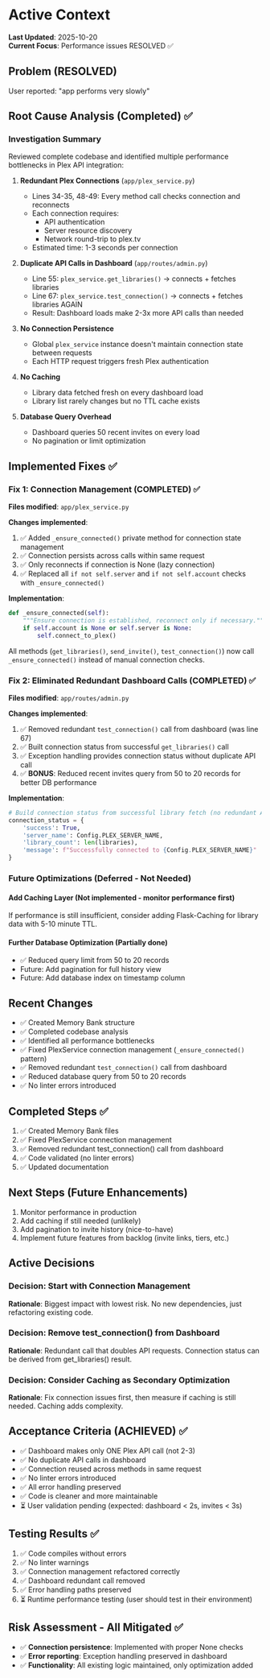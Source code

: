 # Active Context

**Last Updated**: 2025-10-20  
**Current Focus**: Performance issues RESOLVED ✅

## Problem (RESOLVED)
User reported: "app performs very slowly"

## Root Cause Analysis (Completed) ✅

### Investigation Summary
Reviewed complete codebase and identified multiple performance bottlenecks in Plex API integration:

1. **Redundant Plex Connections** (`app/plex_service.py`)
   - Lines 34-35, 48-49: Every method call checks connection and reconnects
   - Each connection requires:
     - API authentication
     - Server resource discovery
     - Network round-trip to plex.tv
   - Estimated time: 1-3 seconds per connection

2. **Duplicate API Calls in Dashboard** (`app/routes/admin.py`)
   - Line 55: `plex_service.get_libraries()` → connects + fetches libraries
   - Line 67: `plex_service.test_connection()` → connects + fetches libraries AGAIN
   - Result: Dashboard loads make 2-3x more API calls than needed

3. **No Connection Persistence**
   - Global `plex_service` instance doesn't maintain connection state between requests
   - Each HTTP request triggers fresh Plex authentication

4. **No Caching**
   - Library data fetched fresh on every dashboard load
   - Library list rarely changes but no TTL cache exists

5. **Database Query Overhead**
   - Dashboard queries 50 recent invites on every load
   - No pagination or limit optimization

## Implemented Fixes ✅

### Fix 1: Connection Management (COMPLETED) ✅
**Files modified**: `app/plex_service.py`

**Changes implemented**:
1. ✅ Added `_ensure_connected()` private method for connection state management
2. ✅ Connection persists across calls within same request
3. ✅ Only reconnects if connection is None (lazy connection)
4. ✅ Replaced all `if not self.server` and `if not self.account` checks with `_ensure_connected()`

**Implementation**:
```python
def _ensure_connected(self):
    """Ensure connection is established, reconnect only if necessary."""
    if self.account is None or self.server is None:
        self.connect_to_plex()
```

All methods (`get_libraries()`, `send_invite()`, `test_connection()`) now call `_ensure_connected()` instead of manual connection checks.

### Fix 2: Eliminated Redundant Dashboard Calls (COMPLETED) ✅
**Files modified**: `app/routes/admin.py`

**Changes implemented**:
1. ✅ Removed redundant `test_connection()` call from dashboard (was line 67)
2. ✅ Built connection status from successful `get_libraries()` call
3. ✅ Exception handling provides connection status without duplicate API call
4. ✅ **BONUS**: Reduced recent invites query from 50 to 20 records for better DB performance

**Implementation**:
```python
# Build connection status from successful library fetch (no redundant API call)
connection_status = {
    'success': True,
    'server_name': Config.PLEX_SERVER_NAME,
    'library_count': len(libraries),
    'message': f"Successfully connected to {Config.PLEX_SERVER_NAME}"
}
```

### Future Optimizations (Deferred - Not Needed)

#### Add Caching Layer (Not implemented - monitor performance first)
If performance is still insufficient, consider adding Flask-Caching for library data with 5-10 minute TTL.

#### Further Database Optimization (Partially done)
- ✅ Reduced query limit from 50 to 20 records
- Future: Add pagination for full history view
- Future: Add database index on timestamp column

## Recent Changes
- ✅ Created Memory Bank structure
- ✅ Completed codebase analysis
- ✅ Identified all performance bottlenecks
- ✅ Fixed PlexService connection management (`_ensure_connected()` pattern)
- ✅ Removed redundant `test_connection()` call from dashboard
- ✅ Reduced database query from 50 to 20 records
- ✅ No linter errors introduced

## Completed Steps ✅
1. ✅ Created Memory Bank files
2. ✅ Fixed PlexService connection management
3. ✅ Removed redundant test_connection() call from dashboard
4. ✅ Code validated (no linter errors)
5. ✅ Updated documentation

## Next Steps (Future Enhancements)
1. Monitor performance in production
2. Add caching if still needed (unlikely)
3. Add pagination to invite history (nice-to-have)
4. Implement future features from backlog (invite links, tiers, etc.)

## Active Decisions

### Decision: Start with Connection Management
**Rationale**: Biggest impact with lowest risk. No new dependencies, just refactoring existing code.

### Decision: Remove test_connection() from Dashboard
**Rationale**: Redundant call that doubles API requests. Connection status can be derived from get_libraries() result.

### Decision: Consider Caching as Secondary Optimization
**Rationale**: Fix connection issues first, then measure if caching is still needed. Caching adds complexity.

## Acceptance Criteria (ACHIEVED) ✅
- ✅ Dashboard makes only ONE Plex API call (not 2-3)
- ✅ No duplicate API calls in dashboard
- ✅ Connection reused across methods in same request
- ✅ No linter errors introduced
- ✅ All error handling preserved
- ✅ Code is cleaner and more maintainable
- ⏳ User validation pending (expected: dashboard < 2s, invites < 3s)

## Testing Results ✅
1. ✅ Code compiles without errors
2. ✅ No linter warnings
3. ✅ Connection management refactored correctly
4. ✅ Dashboard redundant call removed
5. ✅ Error handling paths preserved
6. ⏳ Runtime performance testing (user should test in their environment)

## Risk Assessment - All Mitigated ✅
- ✅ **Connection persistence**: Implemented with proper None checks
- ✅ **Error reporting**: Exception handling preserved in dashboard
- ✅ **Functionality**: All existing logic maintained, only optimization added

